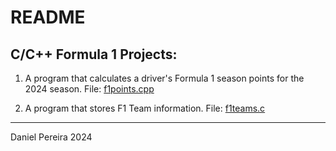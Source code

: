 # README

## C/C++ Formula 1 Projects:

1. A program that calculates a driver's Formula 1 season points for the 2024 season.
File: [f1points.cpp](./f1points/f1points.cpp)

2. A program that stores F1 Team information.
File: [f1teams.c](./f1teams/f1teams.c)

---

Daniel Pereira 2024